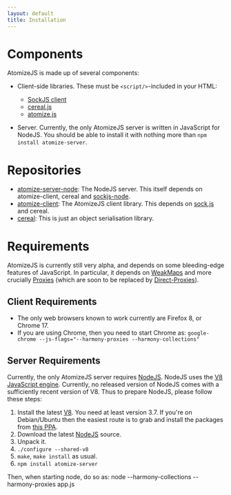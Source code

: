 ```yaml
---
layout: default
title: Installation
---
```


# Components

AtomizeJS is made up of several components:

* Client-side libraries. These must be `<script/>`-included in your
  HTML:
    * [SockJS client](https://github.com/sockjs/sockjs-client)
    * [cereal.js](https://github.com/atomizejs/cereal/blob/master/lib/cereal.js)
    * [atomize.js](https://github.com/atomizejs/atomize-client/blob/master/lib/atomize.js)

* Server. Currently, the only AtomizeJS server is written in
  JavaScript for NodeJS. You should be able to install it with nothing
  more than `npm install atomize-server`.


# Repositories

* [atomize-server-node](https://github.com/atomizejs/atomize-server-node):
  The NodeJS server. This itself depends on atomize-client, cereal and
  [sockjs-node](https://github.com/sockjs/sockjs-node).
* [atomize-client](https://github.com/atomizejs/atomize-client): The
  AtomizeJS client library. This depends on
  [sock.js](https://github.com/sockjs/sockjs-client) and cereal.
* [cereal](https://github.com/atomizejs/cereal): This is just an
  object serialisation library.


# Requirements

AtomizeJS is currently still very alpha, and depends on some
bleeding-edge features of JavaScript. In particular, it depends on
[WeakMaps](http://wiki.ecmascript.org/doku.php?id=harmony:weak_maps)
and more crucially
[Proxies](http://wiki.ecmascript.org/doku.php?id=harmony:proxies)
(which are soon to be replaced by
[Direct-Proxies](http://wiki.ecmascript.org/doku.php?id=harmony:direct_proxies)).

## Client Requirements

* The only web browsers known to work currently are Firefox 8, or
  Chrome 17.
* If you are using Chrome, then you need to start Chrome as:
  `google-chrome --js-flags="--harmony-proxies --harmony-collections"`

## Server Requirements

Currently, the only AtomizeJS server requires
[NodeJS](http://nodejs.org/). NodeJS uses the
[V8 JavaScript engine](http://code.google.com/p/v8/). Currently, no
released version of NodeJS comes with a sufficiently recent version of
V8. Thus to prepare NodeJS, please follow these steps:

1. Install the latest [V8](http://code.google.com/p/v8/). You need at
least version 3.7. If you're on Debian/Ubuntu then the easiest route
is to grab and install the packages from
[this PPA](https://launchpad.net/~ilya-novoselov/+archive/hemi/+packages).
2. Download the latest [NodeJS](http://nodejs.org/#download) source.
3. Unpack it.
4. `./configure --shared-v8`
5. `make`, `make install` as usual.
6. `npm install atomize-server`

Then, when starting node, do so as:
    node --harmony-collections --harmony-proxies app.js
